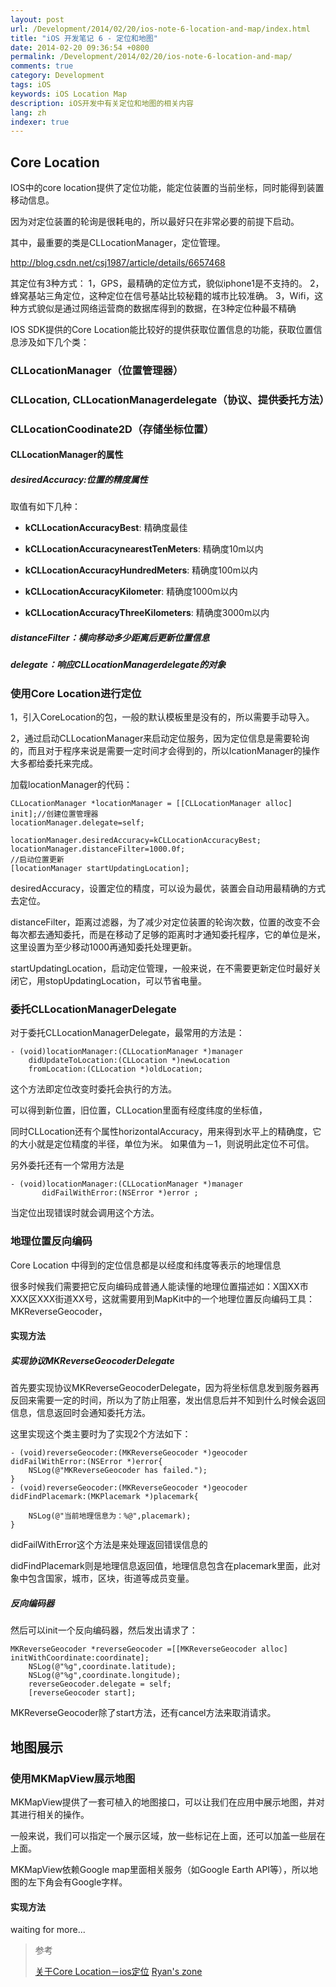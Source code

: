 ```yaml
---
layout: post
url: /Development/2014/02/20/ios-note-6-location-and-map/index.html
title: "iOS 开发笔记 6 - 定位和地图"
date: 2014-02-20 09:36:54 +0800
permalink: /Development/2014/02/20/ios-note-6-location-and-map/
comments: true
category: Development
tags: iOS
keywords: iOS Location Map
description: iOS开发中有关定位和地图的相关内容
lang: zh
indexer: true 
---
```


## Core Location

IOS中的core location提供了定位功能，能定位装置的当前坐标，同时能得到装置移动信息。

因为对定位装置的轮询是很耗电的，所以最好只在非常必要的前提下启动。

其中，最重要的类是CLLocationManager，定位管理。

http://blog.csdn.net/csj1987/article/details/6657468

其定位有3种方式：
1，GPS，最精确的定位方式，貌似iphone1是不支持的。
2，蜂窝基站三角定位，这种定位在信号基站比较秘籍的城市比较准确。
3，Wifi，这种方式貌似是通过网络运营商的数据库得到的数据，在3种定位种最不精确
<!-- more -->

IOS SDK提供的Core Location能比较好的提供获取位置信息的功能，获取位置信息涉及如下几个类：

### CLLocationManager（位置管理器）
### CLLocation, CLLocationManagerdelegate（协议、提供委托方法）

### CLLocationCoodinate2D（存储坐标位置）


#### CLLocationManager的属性

##### desiredAccuracy:位置的精度属性

    
取值有如下几种：

* **kCLLocationAccuracyBest**: 
精确度最佳

* **kCLLocationAccuracynearestTenMeters**: 
精确度10m以内

* **kCLLocationAccuracyHundredMeters**: 
精确度100m以内

* **kCLLocationAccuracyKilometer**: 
精确度1000m以内

* **kCLLocationAccuracyThreeKilometers**: 
精确度3000m以内

##### distanceFilter：横向移动多少距离后更新位置信息
##### delegate：响应CLLocationManagerdelegate的对象


### 使用Core Location进行定位

1，引入CoreLocation的包，一般的默认模板里是没有的，所以需要手动导入。

2，通过启动CLLocationManager来启动定位服务，因为定位信息是需要轮询的，而且对于程序来说是需要一定时间才会得到的，所以lcationManager的操作大多都给委托来完成。

加载locationManager的代码：

    CLLocationManager *locationManager = [[CLLocationManager alloc] init];//创建位置管理器
    locationManager.delegate=self;
     
    locationManager.desiredAccuracy=kCLLocationAccuracyBest;
    locationManager.distanceFilter=1000.0f;
    //启动位置更新
    [locationManager startUpdatingLocation];

desiredAccuracy，设置定位的精度，可以设为最优，装置会自动用最精确的方式去定位。

distanceFilter，距离过滤器，为了减少对定位装置的轮询次数，位置的改变不会每次都去通知委托，而是在移动了足够的距离时才通知委托程序，它的单位是米，这里设置为至少移动1000再通知委托处理更新。

startUpdatingLocation，启动定位管理，一般来说，在不需要更新定位时最好关闭它，用stopUpdatingLocation，可以节省电量。

### 委托CLLocationManagerDelegate

对于委托CLLocationManagerDelegate，最常用的方法是：

	- (void)locationManager:(CLLocationManager *)manager   
	    didUpdateToLocation:(CLLocation *)newLocation   
		fromLocation:(CLLocation *)oldLocation;
 	          
这个方法即定位改变时委托会执行的方法。

可以得到新位置，旧位置，CLLocation里面有经度纬度的坐标值，

同时CLLocation还有个属性horizontalAccuracy，用来得到水平上的精确度，它的大小就是定位精度的半径，单位为米。
如果值为－1，则说明此定位不可信。

另外委托还有一个常用方法是

	- (void)locationManager:(CLLocationManager *)manager   
	       didFailWithError:(NSError *)error ;
       
当定位出现错误时就会调用这个方法。



### 地理位置反向编码

Core Location 中得到的定位信息都是以经度和纬度等表示的地理信息

很多时候我们需要把它反向编码成普通人能读懂的地理位置描述如：X国XX市XXX区XXX街道XX号，这就需要用到MapKit中的一个地理位置反向编码工具：MKReverseGeocoder，

#### 实现方法

##### 实现协议MKReverseGeocoderDelegate

首先要实现协议MKReverseGeocoderDelegate，因为将坐标信息发到服务器再反回来需要一定的时间，所以为了防止阻塞，发出信息后并不知到什么时候会返回信息，信息返回时会通知委托方法。

这里实现这个类主要时为了实现2个方法如下：

	- (void)reverseGeocoder:(MKReverseGeocoder *)geocoder didFailWithError:(NSError *)error{
	    NSLog(@"MKReverseGeocoder has failed.");
	}
	- (void)reverseGeocoder:(MKReverseGeocoder *)geocoder didFindPlacemark:(MKPlacemark *)placemark{
	    
	    NSLog(@"当前地理信息为：%@",placemark);
	}

didFailWithError这个方法是来处理返回错误信息的

didFindPlacemark则是地理信息返回值，地理信息包含在placemark里面，此对象中包含国家，城市，区块，街道等成员变量。

##### 反向编码器

然后可以init一个反向编码器，然后发出请求了：

	MKReverseGeocoder *reverseGeocoder =[[MKReverseGeocoder alloc] initWithCoordinate:coordinate];
	    NSLog(@"%g",coordinate.latitude);
	    NSLog(@"%g",coordinate.longitude);
	    reverseGeocoder.delegate = self;
	    [reverseGeocoder start];

MKReverseGeocoder除了start方法，还有cancel方法来取消请求。


## 地图展示

### 使用MKMapView展示地图

MKMapView提供了一套可植入的地图接口，可以让我们在应用中展示地图，并对其进行相关的操作。

一般来说，我们可以指定一个展示区域，放一些标记在上面，还可以加盖一些层在上面。

MKMapView依赖Google map里面相关服务（如Google Earth API等），所以地图的左下角会有Google字样。

#### 实现方法

waiting for more...



> 参考
>
> [关于Core Location－ios定位](http://blog.csdn.net/csj1987/article/details/6657468)
> [Ryan's zone](http://blog.csdn.net/ryantang03/article/details/7798580)




